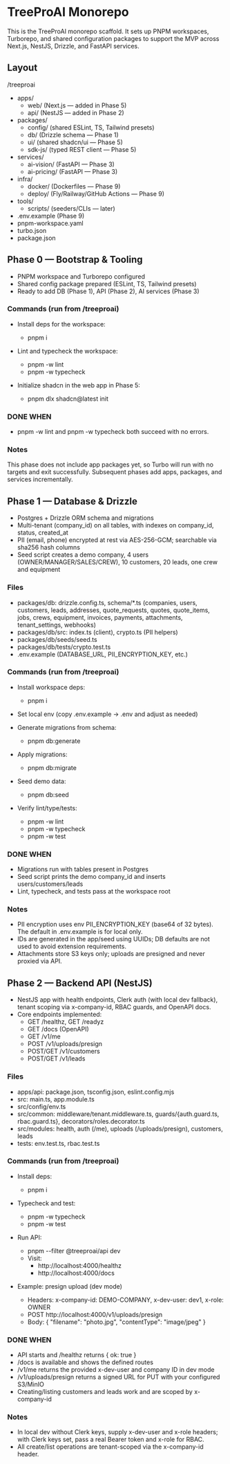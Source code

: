 # TreeProAI Monorepo

This is the TreeProAI monorepo scaffold. It sets up PNPM workspaces, Turborepo, and shared configuration packages to support the MVP across Next.js, NestJS, Drizzle, and FastAPI services.

## Layout

/treeproai
- apps/
  - web/ (Next.js — added in Phase 5)
  - api/ (NestJS — added in Phase 2)
- packages/
  - config/ (shared ESLint, TS, Tailwind presets)
  - db/ (Drizzle schema — Phase 1)
  - ui/ (shared shadcn/ui — Phase 5)
  - sdk-js/ (typed REST client — Phase 5)
- services/
  - ai-vision/ (FastAPI — Phase 3)
  - ai-pricing/ (FastAPI — Phase 3)
- infra/
  - docker/ (Dockerfiles — Phase 9)
  - deploy/ (Fly/Railway/GitHub Actions — Phase 9)
- tools/
  - scripts/ (seeders/CLIs — later)
- .env.example (Phase 9)
- pnpm-workspace.yaml
- turbo.json
- package.json

## Phase 0 — Bootstrap & Tooling

- PNPM workspace and Turborepo configured
- Shared config package prepared (ESLint, TS, Tailwind presets)
- Ready to add DB (Phase 1), API (Phase 2), AI services (Phase 3)

### Commands (run from /treeproai)

- Install deps for the workspace:
  - pnpm i

- Lint and typecheck the workspace:
  - pnpm -w lint
  - pnpm -w typecheck

- Initialize shadcn in the web app in Phase 5:
  - pnpm dlx shadcn@latest init

### DONE WHEN

- pnpm -w lint and pnpm -w typecheck both succeed with no errors.

### Notes

This phase does not include app packages yet, so Turbo will run with no targets and exit successfully. Subsequent phases add apps, packages, and services incrementally.

## Phase 1 — Database & Drizzle

- Postgres + Drizzle ORM schema and migrations
- Multi-tenant (company_id) on all tables, with indexes on company_id, status, created_at
- PII (email, phone) encrypted at rest via AES-256-GCM; searchable via sha256 hash columns
- Seed script creates a demo company, 4 users (OWNER/MANAGER/SALES/CREW), 10 customers, 20 leads, one crew and equipment

### Files

- packages/db: drizzle.config.ts, schema/*.ts (companies, users, customers, leads, addresses, quote_requests, quotes, quote_items, jobs, crews, equipment, invoices, payments, attachments, tenant_settings, webhooks)
- packages/db/src: index.ts (client), crypto.ts (PII helpers)
- packages/db/seeds/seed.ts
- packages/db/tests/crypto.test.ts
- .env.example (DATABASE_URL, PII_ENCRYPTION_KEY, etc.)

### Commands (run from /treeproai)

- Install workspace deps:
  - pnpm i

- Set local env (copy .env.example → .env and adjust as needed)

- Generate migrations from schema:
  - pnpm db:generate

- Apply migrations:
  - pnpm db:migrate

- Seed demo data:
  - pnpm db:seed

- Verify lint/type/tests:
  - pnpm -w lint
  - pnpm -w typecheck
  - pnpm -w test

### DONE WHEN

- Migrations run with tables present in Postgres
- Seed script prints the demo company_id and inserts users/customers/leads
- Lint, typecheck, and tests pass at the workspace root

### Notes

- PII encryption uses env PII_ENCRYPTION_KEY (base64 of 32 bytes). The default in .env.example is for local only.
- IDs are generated in the app/seed using UUIDs; DB defaults are not used to avoid extension requirements.
- Attachments store S3 keys only; uploads are presigned and never proxied via API.

## Phase 2 — Backend API (NestJS)

- NestJS app with health endpoints, Clerk auth (with local dev fallback), tenant scoping via x-company-id, RBAC guards, and OpenAPI docs.
- Core endpoints implemented: 
  - GET /healthz, GET /readyz
  - GET /docs (OpenAPI)
  - GET /v1/me
  - POST /v1/uploads/presign
  - POST/GET /v1/customers
  - POST/GET /v1/leads

### Files

- apps/api: package.json, tsconfig.json, eslint.config.mjs
- src: main.ts, app.module.ts
- src/config/env.ts
- src/common: middleware/tenant.middleware.ts, guards/{auth.guard.ts, rbac.guard.ts}, decorators/roles.decorator.ts
- src/modules: health, auth (/me), uploads (/uploads/presign), customers, leads
- tests: env.test.ts, rbac.test.ts

### Commands (run from /treeproai)

- Install deps:
  - pnpm i

- Typecheck and test:
  - pnpm -w typecheck
  - pnpm -w test

- Run API:
  - pnpm --filter @treeproai/api dev
  - Visit: 
    - http://localhost:4000/healthz
    - http://localhost:4000/docs

- Example: presign upload (dev mode)
  - Headers: x-company-id: DEMO-COMPANY, x-dev-user: dev1, x-role: OWNER
  - POST http://localhost:4000/v1/uploads/presign
  - Body: { "filename": "photo.jpg", "contentType": "image/jpeg" }

### DONE WHEN

- API starts and /healthz returns { ok: true }
- /docs is available and shows the defined routes
- /v1/me returns the provided x-dev-user and company ID in dev mode
- /v1/uploads/presign returns a signed URL for PUT with your configured S3/MinIO
- Creating/listing customers and leads work and are scoped by x-company-id

### Notes

- In local dev without Clerk keys, supply x-dev-user and x-role headers; with Clerk keys set, pass a real Bearer token and x-role for RBAC.
- All create/list operations are tenant-scoped via the x-company-id header.